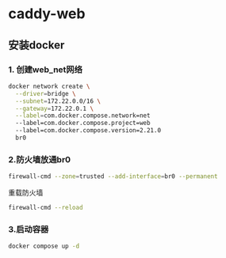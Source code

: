 # caddy-web
## 安装docker
### 1. 创建web_net网络
```bash
docker network create \
  --driver=bridge \
  --subnet=172.22.0.0/16 \
  --gateway=172.22.0.1 \
  --label=com.docker.compose.network=net
  --label=com.docker.compose.project=web
  --label=com.docker.compose.version=2.21.0
  br0
```
### 2.防火墙放通br0
```bash
firewall-cmd --zone=trusted --add-interface=br0 --permanent
```
重载防火墙
```bash
firewall-cmd --reload
```
### 3.启动容器
```bash
docker compose up -d
```
